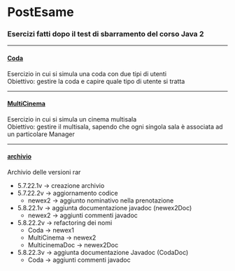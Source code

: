 # PostEsame

### Esercizi fatti dopo il test di sbarramento del corso Java 2

***

#### [Coda](https://github.com/DeltaNicola/PostEsame/tree/master/src/it/develhope/nicola/Coda)
Esercizio in cui si simula una coda con due tipi di utenti  
Obiettivo: gestire la coda e capire quale tipo di utente si tratta

***

#### [MultiCinema](https://github.com/DeltaNicola/PostEsame/tree/master/src/it/develhope/nicola/MultiCinema)
Esercizio in cui si simula un cinema multisala  
Obiettivo: gestire il multisala, sapendo che ogni singola sala è associata ad un particolare Manager

***

#### [archivio](https://github.com/DeltaNicola/PostEsame/tree/master/src/it/develhope/nicola/Coda)
Archivio delle versioni rar
* 5.7.22.1v -> creazione archivio
* 5.7.22.2v -> aggiornamento codice
  * newex2 -> aggiunto nominativo nella prenotazione
* 5.8.22.1v -> aggiunta documentazione javadoc (newex2Doc)
  * newex2 -> aggiunti commenti javadoc
* 5.8.22.2v -> refactoring dei nomi
  * Coda -> newex1
  * MultiCinema -> newex2
  * MulticinemaDoc -> newex2Doc
* 5.8.22.3v -> aggiunta documentazione Javadoc (CodaDoc)
  * Coda -> aggiunti commenti javadoc
